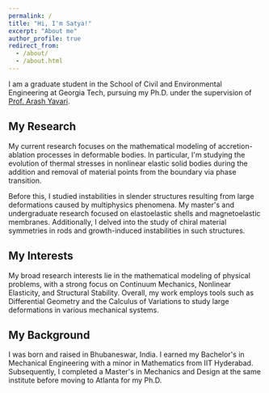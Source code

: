 ```yaml
---
permalink: /
title: "Hi, I'm Satya!"
excerpt: "About me"
author_profile: true
redirect_from: 
  - /about/
  - /about.html
---
```

I am a graduate student in the School of Civil and Environmental Engineering at Georgia Tech, pursuing my Ph.D. under the supervision of [Prof. Arash Yavari](https://research.gatech.edu/arash-yavari).


My Research
-----
My current research focuses on the mathematical modeling of accretion-ablation processes in deformable bodies. In particular, I'm studying the evolution of thermal stresses in nonlinear elastic solid bodies during the addition and removal of material points from the boundary via phase transition.

Before this, I studied instabilities in slender structures resulting from large deformations caused by multiphysics phenomena. My master's and undergraduate research focused on elastoelastic shells and magnetoelastic membranes. Additionally, I delved into the study of chiral material symmetries in rods and growth-induced instabilities in such structures.

My Interests
-----
My broad research interests lie in the mathematical modeling of physical problems, with a strong focus on Continuum Mechanics, Nonlinear Elasticity, and Structural Stability. Overall, my work employs tools such as Differential Geometry and the Calculus of Variations to study large deformations in various mechanical systems. 

My Background
------
I was born and raised in Bhubaneswar, India. I earned my Bachelor's in Mechanical Engineering with a minor in Mathematics from IIT Hyderabad. Subsequently, I completed a Master's in Mechanics and Design at the same institute before moving to Atlanta for my Ph.D.







